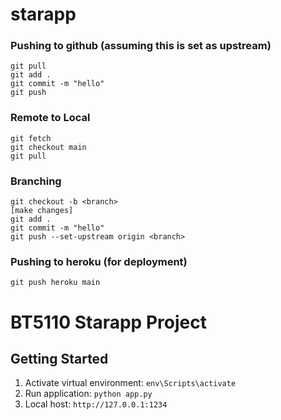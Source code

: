 # starapp

### Pushing to github (assuming this is set as upstream)
```
git pull
git add .
git commit -m "hello"
git push
```

### Remote to Local
```
git fetch
git checkout main
git pull
```

### Branching
```
git checkout -b <branch>
[make changes]
git add .
git commit -m "hello"
git push --set-upstream origin <branch>
```

### Pushing to heroku (for deployment)
```
git push heroku main
```


# BT5110 Starapp Project
## Getting Started
1. Activate virtual environment: ```env\Scripts\activate```
2. Run application: ```python app.py```
3. Local host: ```http://127.0.0.1:1234```
